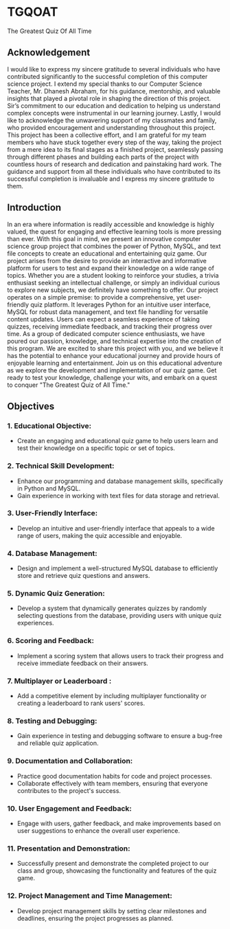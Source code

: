 # TGQOAT
The Greatest Quiz Of All Time

## Acknowledgement
I would like to express my sincere gratitude to several individuals who have contributed significantly to the successful completion of this computer science project.
I extend my special thanks to our Computer Science Teacher, Mr. Dhanesh Abraham, for his guidance, mentorship, and valuable insights that played a pivotal role in shaping the direction of this project. Sir’s commitment to our education and dedication to helping us understand complex concepts were instrumental in our learning journey.
Lastly, I would like to acknowledge the unwavering support of my classmates and family, who provided encouragement and understanding throughout this project.
This project has been a collective effort, and I am grateful for my team members who have stuck together every step of the way, taking the project from a mere idea to its final stages as a finished project, seamlessly passing through different phases and building each parts of the project with countless hours of research and dedication and painstaking hard work. The guidance and support from all these individuals who have contributed to its successful completion is invaluable and I express my sincere gratitude to them.

## Introduction
In an era where information is readily accessible and knowledge is highly valued, the quest for engaging and effective learning tools is more pressing than ever. With this goal in mind, we present an innovative computer science group project that combines the power of Python, MySQL, and text file concepts to create an educational and entertaining quiz game.
Our project arises from the desire to provide an interactive and informative platform for users to test and expand their knowledge on a wide range of topics. Whether you are a student looking to reinforce your studies, a trivia enthusiast seeking an intellectual challenge, or simply an individual curious to explore new subjects, we definitely have something to offer.
Our project operates on a simple premise: to provide a comprehensive, yet user-friendly quiz platform. It leverages Python for an intuitive user interface, MySQL for robust data management, and text file handling for versatile content updates. Users can expect a seamless experience of taking quizzes, receiving immediate feedback, and tracking their progress over time.
As a group of dedicated computer science enthusiasts, we have poured our passion, knowledge, and technical expertise into the creation of this program. We are excited to share this project with you, and we believe it has the potential to enhance your educational journey and provide hours of enjoyable learning and entertainment.
Join us on this educational adventure as we explore the development and implementation of our quiz game. Get ready to test your knowledge, challenge your wits, and embark on a quest to conquer "The Greatest Quiz of All Time."

## Objectives

### 1. Educational Objective:
- Create an engaging and educational quiz game to help users learn and test their knowledge on a specific topic or set of topics.

### 2. Technical Skill Development:
- Enhance our programming and database management skills, specifically in Python and MySQL.
- Gain experience in working with text files for data storage and retrieval.

### 3. User-Friendly Interface:
- Develop an intuitive and user-friendly interface that appeals to a wide range of users, making the quiz accessible and enjoyable.

### 4. Database Management:
- Design and implement a well-structured MySQL database to efficiently store and retrieve quiz questions and answers.

### 5. Dynamic Quiz Generation:
- Develop a system that dynamically generates quizzes by randomly selecting questions from the database, providing users with unique quiz experiences.

### 6. Scoring and Feedback:
- Implement a scoring system that allows users to track their progress and receive immediate feedback on their answers.

### 7. Multiplayer or Leaderboard :
- Add a competitive element by including multiplayer functionality or creating a leaderboard to rank users' scores.

### 8. Testing and Debugging:
- Gain experience in testing and debugging software to ensure a bug-free and reliable quiz application.

### 9. Documentation and Collaboration:
- Practice good documentation habits for code and project processes.
- Collaborate effectively with team members, ensuring that everyone contributes to the project's success.

### 10. User Engagement and Feedback:
- Engage with users, gather feedback, and make improvements based on user suggestions to enhance the overall user experience.

### 11. Presentation and Demonstration:
- Successfully present and demonstrate the completed project to our class and group, showcasing the functionality and features of the quiz game.

### 12. Project Management and Time Management:
- Develop project management skills by setting clear milestones and deadlines, ensuring the project progresses as planned.



